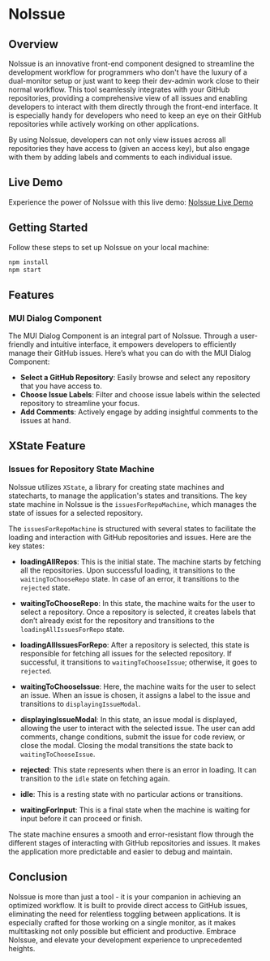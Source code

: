 # NoIssue

## Overview

NoIssue is an innovative front-end component designed to streamline the development workflow for programmers who don't have the luxury of a dual-monitor setup or just want to keep their dev-admin work close to their normal workflow. This tool seamlessly integrates with your GitHub repositories, providing a comprehensive view of all issues and enabling developers to interact with them directly through the front-end interface. It is especially handy for developers who need to keep an eye on their GitHub repositories while actively working on other applications.

By using NoIssue, developers can not only view issues across all repositories they have access to (given an access key), but also engage with them by adding labels and comments to each individual issue.

## Live Demo

Experience the power of NoIssue with this live demo:
[NoIssue Live Demo](https://stately.ai/viz/cafd2794-6108-460c-8adb-94b59c70f9ed)

## Getting Started

Follow these steps to set up NoIssue on your local machine:

```bash
npm install
npm start
```

## Features

### MUI Dialog Component

The MUI Dialog Component is an integral part of NoIssue. Through a user-friendly and intuitive interface, it empowers developers to efficiently manage their GitHub issues. Here’s what you can do with the MUI Dialog Component:

- **Select a GitHub Repository**: Easily browse and select any repository that you have access to.
- **Choose Issue Labels**: Filter and choose issue labels within the selected repository to streamline your focus.
- **Add Comments**: Actively engage by adding insightful comments to the issues at hand.

## XState Feature

### Issues for Repository State Machine

NoIssue utilizes `XState`, a library for creating state machines and statecharts, to manage the application's states and transitions. The key state machine in NoIssue is the `issuesForRepoMachine`, which manages the state of issues for a selected repository.

The `issuesForRepoMachine` is structured with several states to facilitate the loading and interaction with GitHub repositories and issues. Here are the key states:

- **loadingAllRepos**: This is the initial state. The machine starts by fetching all the repositories. Upon successful loading, it transitions to the `waitingToChooseRepo` state. In case of an error, it transitions to the `rejected` state.

- **waitingToChooseRepo**: In this state, the machine waits for the user to select a repository. Once a repository is selected, it creates labels that don’t already exist for the repository and transitions to the `loadingAllIssuesForRepo` state.

- **loadingAllIssuesForRepo**: After a repository is selected, this state is responsible for fetching all issues for the selected repository. If successful, it transitions to `waitingToChooseIssue`; otherwise, it goes to `rejected`.

- **waitingToChooseIssue**: Here, the machine waits for the user to select an issue. When an issue is chosen, it assigns a label to the issue and transitions to `displayingIssueModal`.

- **displayingIssueModal**: In this state, an issue modal is displayed, allowing the user to interact with the selected issue. The user can add comments, change conditions, submit the issue for code review, or close the modal. Closing the modal transitions the state back to `waitingToChooseIssue`.

- **rejected**: This state represents when there is an error in loading. It can transition to the `idle` state on fetching again.

- **idle**: This is a resting state with no particular actions or transitions.

- **waitingForInput**: This is a final state when the machine is waiting for input before it can proceed or finish.

The state machine ensures a smooth and error-resistant flow through the different stages of interacting with GitHub repositories and issues. It makes the application more predictable and easier to debug and maintain.


## Conclusion

NoIssue is more than just a tool - it is your companion in achieving an optimized workflow. It is built to provide direct access to GitHub issues, eliminating the need for relentless toggling between applications. It is especially crafted for those working on a single monitor, as it makes multitasking not only possible but efficient and productive. Embrace NoIssue, and elevate your development experience to unprecedented heights.